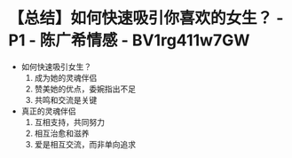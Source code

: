 # 【总结】如何快速吸引你喜欢的女生？ - P1 - 陈广希情感 - BV1rg411w7GW

-   如何快速吸引女生？
    1.  成为她的灵魂伴侣
    2.  赞美她的优点，委婉指出不足
    3.  共鸣和交流是关键
-   真正的灵魂伴侣
    1.  互相支持，共同努力
    2.  相互治愈和滋养
    3.  爱是相互交流，而非单向追求